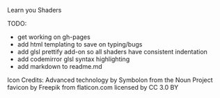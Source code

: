 Learn you Shaders

TODO:
  - get working on gh-pages
  - add html templating to save on typing/bugs
  - add glsl prettify add-on so all shaders have consistent indentation
  - add codemirror glsl syntax highlighting
  - add markdown to readme.md


Icon Credits:
Advanced technology by Symbolon from the Noun Project
favicon by Freepik from flaticon.com licensed by CC 3.0 BY